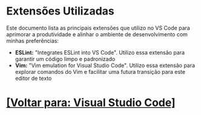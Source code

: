 # Extensões Utilizadas

Este documento lista as principais extensões que utilizo no VS Code para aprimorar a produtividade e alinhar o ambiente de desenvolvimento com minhas preferências:

- **ESLint:** "Integrates ESLint into VS Code". Utilizo essa extensão para garantir um código limpo e padronizado
- **Vim:** "Vim emulation for Visual Studio Code". Utilizo essa extensão para explorar comandos do Vim e facilitar uma futura transição para este editor de texto

# [[Voltar para: Visual Studio Code]](./1-vs-code.md)
